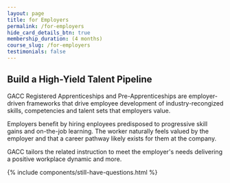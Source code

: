 ```yaml
---
layout: page
title: for Employers
permalink: /for-employers
hide_card_details_btn: true
membership_duration: (4 months)
course_slug: /for-employers
testimonials: false
---
```


## Build a High-Yield Talent Pipeline

GACC Registered Apprenticeships and Pre-Apprenticeships are employer-driven frameworks that drive employee development of industry-recongized skills, competencies and talent sets that employers value.

Employers benefit by hiring enployees predisposed to progressive skill gains and on-the-job learning. The worker naturally feels valued by the employer and that a career pathway likely exists for them at the company.

GACC tailors the related instruction to meet the employer's needs delivering a positive workplace dynamic and more.

{% include components/still-have-questions.html %}